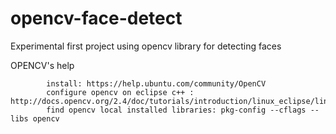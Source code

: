 # opencv-face-detect
Experimental first project using opencv library for detecting faces

OPENCV's help

			install: https://help.ubuntu.com/community/OpenCV
			configure opencv on eclipse c++ : http://docs.opencv.org/2.4/doc/tutorials/introduction/linux_eclipse/linux_eclipse.html
			find opencv local installed libraries: pkg-config --cflags --libs opencv
